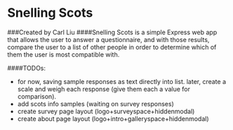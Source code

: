 # Snelling Scots
###Created by Carl Liu
####Snelling Scots is a simple Express web app that allows the user to answer a questionnaire, and with those results, compare the user to a list of other people in order to determine which of them the user is most compatible with.

####TODOs:
- for now, saving sample responses as text directly into list. later, create a scale and weigh each response (give them each a value for comparison).
- add scots info samples (waiting on survey responses)
- create survey page layout (logo+surveyspace+hiddenmodal)
- create about page layout (logo+intro+galleryspace+hiddenmodal)